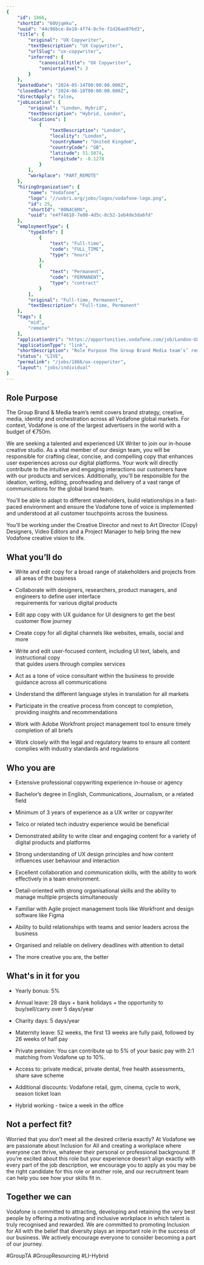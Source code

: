 ```yaml
---
{
	"id": 1866,
	"shortId": "60Ujqmku",
	"uuid": "44c96bce-8e10-4f74-8cfe-f1d26ae076d3",
	"title": {
		"original": "UX Copywriter",
		"textDescription": "UX Copywriter",
		"urlSlug": "ux-copywriter",
		"inferred": {
			"canonicalTitle": "UX Copywriter",
			"seniortyLevel": 3
		}
	},
	"postedDate": "2024-05-14T00:00:00.000Z",
	"closedDate": "2024-06-10T00:00:00.000Z",
	"directApply": false,
	"jobLocation": {
		"original": "London, Hybrid",
		"textDescription": "Hybrid, London",
		"locations": [
			{
				"textDescription": "London",
				"locality": "London",
				"countryName": "United Kingdom",
				"countryCode": "GB",
				"latitude": 51.5074,
				"longitude": -0.1278
			}
		],
		"workplace": "PART_REMOTE"
	},
	"hiringOrganization": {
		"name": "Vodafone",
		"logo": "//uxbri.org/jobs/logos/vodafone-logo.png",
		"id": 25,
		"shortId": "00N4C6MX",
		"uuid": "e4ff4610-7e00-4d5c-8c52-1eb4de3da6fd"
	},
	"employmentType": {
		"typeInfo": [
			{
				"text": "Full-time",
				"code": "FULL_TIME",
				"type": "hours"
			},
			{
				"text": "Permanent",
				"code": "PERMANENT",
				"type": "contract"
			}
		],
		"original": "Full-time, Permanent",
		"textDescription": "Full-time, Permanent"
	},
	"tags": [
		"mid",
		"remote"
	],
	"applicationUri": "https://opportunities.vodafone.com/job/London-UX-Copywriter/1035718501/?feedId=301801",
	"applicationType": "link",
	"shortDescription": "Role Purpose The Group Brand Media team’s’ remit covers brand strategy, creative, media, identity and orchestration across all Vodafone global markets. For context, Vodafone is one of the largest",
	"status": "LIVE",
	"permalink": "/jobs/1866/ux-copywriter",
	"layout": "jobs/individual"
}
---
```

<h2>Role Purpose</h2><p>The Group Brand &amp; Media team’s remit covers brand strategy, creative, media, identity and orchestration across all Vodafone global markets. For context, Vodafone is one of the largest advertisers in the world with a budget of €750m.</p><p>We are seeking a talented and experienced UX Writer to join our in-house creative studio. As a vital member of our design team, you will be responsible for crafting clear, concise, and compelling copy that enhances user experiences across our digital platforms. Your work will directly contribute to the intuitive and engaging interactions our customers have with our products and services. Additionally, you’ll be responsible for the ideation, writing, editing, proofreading and delivery of a vast range of communications for the global brand team.</p><p>You’ll be able to adapt to different stakeholders, build relationships in a fast-paced environment and ensure the Vodafone tone of voice is implemented and understood at all customer touchpoints across the business.&nbsp;</p><p>You’ll be working under the Creative Director and next to Art Director (Copy) Designers, Video Editors and a Project Manager to help bring the new Vodafone creative vision to life.&nbsp;<br></p><h2>What you’ll do</h2><ul><li><p>Write and edit copy for a broad range of stakeholders and projects from all areas of the business&nbsp;</p></li><li><p>Collaborate with designers, researchers, product managers, and engineers to define user interface&nbsp;<br>requirements for various digital products</p></li><li><p>Edit app copy with UX guidance for UI designers to get the best customer flow journey</p></li><li><p>Create copy for all digital channels like websites, emails, social and more</p></li><li><p>Write and edit user-focused content, including UI text, labels, and instructional copy&nbsp;<br>that guides users through complex services</p></li><li><p>Act as a tone of voice consultant within the business to provide guidance across all communications</p></li><li><p>Understand the different language styles in translation for all markets</p></li><li><p>Participate in the creative process from concept to completion, providing insights and recommendations</p></li><li><p>Work with Adobe Workfront project management tool to ensure timely completion of all briefs</p></li><li><p>Work closely with the legal and regulatory teams to ensure all content complies with industry standards and regulations</p></li></ul><h2>Who you are&nbsp;</h2><ul><li><p>Extensive professional copywriting experience in-house or agency</p></li><li><p>Bachelor’s degree in English, Communications, Journalism, or a related field</p></li><li><p>Minimum of 3 years of experience as a UX writer or copywriter</p></li><li><p>Telco or related tech industry experience would be beneficial</p></li><li><p>Demonstrated ability to write clear and engaging content for a variety of digital products and platforms</p></li><li><p>Strong understanding of UX design principles and how content influences user behaviour and interaction</p></li><li><p>Excellent collaboration and communication skills, with the ability to work effectively in a team environment.</p></li><li><p>Detail-oriented with strong organisational skills and the ability to manage multiple projects simultaneously</p></li><li><p>Familiar with Agile project management tools like Workfront and design software like Figma&nbsp;</p></li><li><p>Ability to build relationships with teams and senior leaders across the business</p></li><li><p>Organised and reliable on delivery deadlines with attention to detail&nbsp;</p></li><li><p>The more creative you are, the better&nbsp;</p></li></ul><h2>What's in it for you</h2><ul><li><p>Yearly bonus: 5%</p></li><li><p>Annual leave: 28 days + bank holidays + the opportunity to buy/sell/carry over 5 days/year</p></li><li><p>Charity days: 5 days/year</p></li><li><p>Maternity leave: 52 weeks, the first 13 weeks are fully paid, followed by 26 weeks of half pay</p></li><li><p>Private pension: You can contribute up to 5% of your basic pay with 2:1 matching from Vodafone up to 10%.</p></li><li><p>Access to: private medical, private dental, free health assessments, share save scheme</p></li><li><p>Additional discounts: Vodafone retail, gym, cinema, cycle to work, season ticket loan</p></li><li><p>Hybrid working - twice a week in the office</p></li></ul><h2>Not a perfect fit?</h2><p>Worried that you don’t meet all the desired criteria exactly? At Vodafone we are passionate about Inclusion for All and creating a workplace where everyone can thrive, whatever their personal or professional background. If you’re excited about this role but your experience doesn’t align exactly with every part of the job description, we encourage you to apply as you may be the right candidate for this role or another role, and our recruitment team can help you see how your skills fit in.</p><h2>Together we can</h2><p>Vodafone is committed to attracting, developing and retaining the very best people by offering a motivating and inclusive workplace in which talent is truly recognised and rewarded. We are committed to promoting Inclusion for All with the belief that diversity plays an important role in the success of our business. We actively encourage everyone to consider becoming a part of our journey.</p><p>#GroupTA #GroupResourcing #LI-Hybrid</p>
